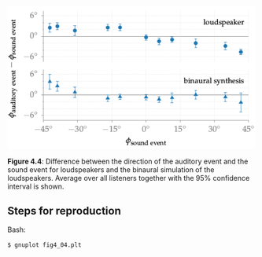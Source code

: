 ![Fig 4.4](fig4_04.png)

**Figure 4.4**: Difference between the direction of the auditory event and the
sound event for loudspeakers and the binaural simulation of the loudspeakers.
Average over all listeners together with the 95% confidence interval is shown.

## Steps for reproduction

Bash:
```Bash
$ gnuplot fig4_04.plt
```
